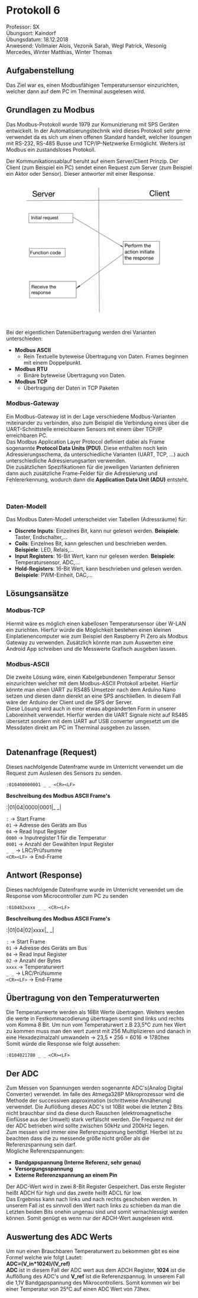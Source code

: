 # Protokoll 6 <img src="https://upload.wikimedia.org/wikipedia/commons/thumb/3/30/HTL_Kaindorf_Logo.svg/300px-HTL_Kaindorf_Logo.svg.png" alt="">  
  
Professor: SX  
Übungsort: Kaindorf   
Übungsdatum: 18.12.2018  
Anwesend: Vollmaier Alois, Vezonik Sarah, Wegl Patrick, Wesonig Mercedes, Winter Matthias, Winter Thomas

## Aufgabenstellung  
Das Ziel war es, einen Modbusfähigen Temperatursensor einzurichten, welcher dann auf dem PC im Therminal ausgelesen wird.
  
## Grundlagen zu Modbus  
Das Modbus-Protokoll wurde 1979 zur Komunizierung mit SPS Geräten entwickelt. In der Automatisierungstechnik wird dieses Protokoll sehr gerne verwendet da es sich um einen offenen Standard handelt, welcher lösungen mit RS-232, RS-485 Busse und TCP/IP-Netzwerke Ermöglicht. Weiters ist Modbus ein zustandsloses Protokoll.  
  
Der Kommunikationsablauf beruht auf einem Server/Client Prinzip. Der Client (zum Beispiel ein PC) sendet einen Request zum Server (zum Beispiel ein Aktor oder Sensor). Dieser antworter mit einer Response.  
<img src="https://raw.githubusercontent.com/winthm14/Protokoll-5/master/Server%3AClient.tif" alt="">  
  
Bei der eigentlichen Datenübertragung werden drei Varianten unterschieden:  
 * **Modbus ASCII**  
    - Rein Textuelle byteweise Übertragung von Daten. Frames beginnen mit einem Doppelpunkt.  
 * **Modbus RTU**  
    - Binäre byteweise Übertragung von Daten.  
 * **Modbus TCP**  
    - Übertragung der Daten in TCP Paketen
### Modbus-Gateway  
Ein Modbus-Gateway ist in der Lage verschiedene Modbus-Varianten miteinander zu verbinden, also zum Beispiel die Verbindung eines über die UART-Schnittstelle erreichbaren Sensors mit einem über TCP/IP erreichbaren PC.  
Das Modbus Application Layer Protocol definiert dabei als Frame sogenannte **Protocol Data Units (PDU)**. Diese enthalten noch kein Adressierungsschema, da unterschiedliche Varianten (UART, TCP, ...) auch unterschiedliche Adressierungsarten verwenden.  
Die zusätzlichen Spezifikationen für die jeweiligen Varianten definieren dann auch zusätzliche Frame-Felder für die Adressierung und Fehlererkennung, wodurch dann die **Application Data Unit (ADU)** entsteht.  
  
<img src="https://www.researchgate.net/profile/Naixue_Xiong3/publication/281692567/figure/fig2/AS:331936288526339@1456151186841/MODBUS-Protocol-PDU-and-ADU.png" alt="">   
  
### Daten-Modell  
Das Modbus Daten-Modell unterscheidet vier Tabellen (Adressräume) für:  
* **Discrete Inputs**: Einzelnes Bit, kann nur gelesen werden. **Beispiele**: Taster, Endschalter,...  
* **Coils**: Einzelnes Bit, kann geleschen und beschrieben werden. **Beispiele**: LED, Relais,...  
* **Input Registers**: 16-Bit Wert, kann nur gelesen werden. **Beispiele**: Temperatursensor, ADC,...  
* **Hold-Registers**: 16-Bit Wert, kann beschrieben und gelesen werden. **Beispiele**: PWM-Einheit, DAC,...  
  
## Lösungsansätze  
### Modbus-TCP  
Hiermit wäre es möglich einen kabellosen Temperatursensor über W-LAN ein zurichten. Hierfür würde die Möglichkeit bestehen einen kleinen Einplatienencomputer wie zum Beispiel den Raspberry Pi Zero als Modbus Gateway zu verwenden. Zusätzlich könnte man zum Auswerten eine Android App schreiben und die Messwerte Grafisch ausgeben lassen. 
<img src="" alt="">  
### Modbus-ASCII  
Die zweite Lösung wäre, einen Kabelgebundenen Temperatur Sensor einzurichten welcher mit dem Modbus-ASCII Protokoll arbeitet. Hierfür könnte man einen UART zu RS485 Umsetzer nach dem Arduino Nano setzen und diesen dann dierekt an eine SPS anschließen. In diesem Fall wäre der Arduino der Client und die SPS der Server.  
Diese Lösung wird auch in einer etwas abgeänderten Form in unserer Laboreinheit verwendet. Hierfür werden die UART Signale nicht auf RS485 übersetzt sondern mit dem UART auf USB converter umgesetzt um die Messdaten direkt am PC im Therminal ausgeben zu lassen.  
<img src="https://user-images.githubusercontent.com/43165765/55355146-cd3c0a80-54c7-11e9-881b-f95c7439baf9.png" alt="">  
  
## Datenanfrage (Request)  
Dieses nachfolgende Datenframe wurde im Unterricht verwendet um die Request zum Auslesen des Sensors zu senden. 
```
:010400000001 _ _ <CR><LF>
```  

**Beschreibung des Modbus ASCII Frame's**  
  
:|01|04|0000|0001|_ _|<CR><LF>
  
```:``` -> Start Frame  
```01``` -> Adresse des Geräts am Bus  
```04``` -> Read Input Register  
```0000``` -> Inputregister 1 für die Temperatur  
```0001``` -> Anzahl der Gewählten Input Register  
```_ _``` -> LRC/Prüfsumme  
```<CR><LF>``` -> End-Frame   
  
## Antwort (Response)  
Dieses nachfolgende Datenframe wurde im Unterricht verwendet um die Response vom Microcontroller zum PC zu senden
```
:010402xxxx _ _ <CR><LF>
```  

**Beschreibung des Modbus ASCII Frame's**  
  
:|01|04|02|xxxx|_ _|<CR><LF>
  
```:``` -> Start Frame  
```01``` -> Adresse des Geräts am Bus  
```04``` -> Read Input Register  
```02``` -> Anzahl der Bytes  
```xxxx``` -> Temperaturwert  
```_ _``` -> LRC/Prüfsumme  
```<CR><LF>``` -> End-Frame  
  
## Übertragung von den Temperaturwerten  
Die Temperaturwerte werden als 16Bit Werte übertragen. Weiters werden die werte in Festkommacodierung übertragen somit sind links und rechts vom Komma 8 Bit.
Um nun vom Temperaturwert z.B 23,5°C zum hex Wert zu kommen muss man den wert zuerst mit 256 Multiplizieren und danach in eine Hexadezimalzahl umwandeln -> 23,5 * 256 = 6016 => 1780hex  
Somit würde die Response wie folgt aussehen:

```
:0104021780 _ _ <CR><LF>
```   
  
## Der ADC
Zum Messen von Spannungen werden sogenannte ADC's(Analog Digital Converter) verwendet. Im falle des Atmega328P Mikroprozessor wird die Methode der successiven approximation (schrittweise Annäherung) verwendet. Die Auflößung dieses ADC's ist 10Bit wobei die letzten 2 Bits nicht brauchbar sind da diese durch Rauschen (elektromagnetische Einflüsse aus der Umwelt) stark verfälscht werden. Die Frequenz mit der der ADC betrieben wird sollte zwischen 50kHz und 200kHz liegen.  
Zum messen wird immer eine Referenzspannung benötigt. Hierbei ist zu beachten dass die zu messende größe nicht größer als die Referenzspannung sein darf.  
Mögliche Referenzspannungen: 
* **Bandgapspannung (Interne Referenz, sehr genau)**  
* **Versorgungsspannung**  
* **Externe Referenzspannung an einem Pin**  

Der ADC-Wert wird in zwei 8-Bit Register Gespeichert. Das erste Register heißt ADCH für high und das zweite heißt ADCL für low.  
Das Ergebniss kann nach links und nach rechts geschoben werden. In unserem Fall ist es sinnvoll den Wert nach links zu schieben da man die Letzten beiden Bits onehin ungenau sind und somit vernachlessigt werden können. Somit genügt es wenn nur der ADCH-Wert ausgelesen wird.  
  
## Auswertung des ADC Werts  
  
Um nun einen Brauchbaren Temperaturwert zu bekommen gibt es eine Formel welche wie folgt Lautet:   
**ADC=(V_in*1024)/(V_ref)**  
**ADC** ist in diesem Fall der ADC wert aus dem ADCH Register, **1024** ist die Auflößung des ADC's und **V_ref** ist die Referenzspannug. In unserem Fall die 1,1V Bandgapspannung des Mikrocontrollers.
Somit kommen wir bei einer Temperatur von 25°C auf einen ADC Wert von 73hex.







